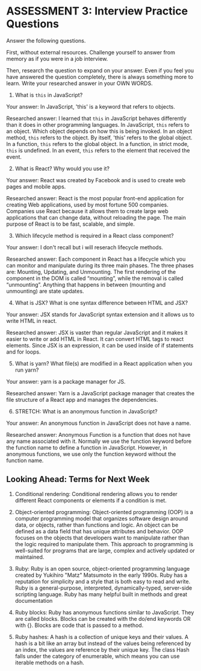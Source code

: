 # ASSESSMENT 3: Interview Practice Questions

Answer the following questions.

First, without external resources. Challenge yourself to answer from memory as if you were in a job interview.

Then, research the question to expand on your answer. Even if you feel you have answered the question completely, there is always something more to learn. Write your researched answer in your OWN WORDS.


1. What is `this` in JavaScript?

  Your answer: In JavaScript, 'this' is a keyword that refers to objects. 

  Researched answer: I learned that `this` in JavaScript behaves differently than it does in other programming languages. In JavaScript, `this` refers to an object. Which object depends on how this is being invoked. In an object method, `this` refers to the object. By itself, 'this' refers to the global object. In a function, `this` refers to the global object. In a function, in strict mode, `this` is undefined. In an event, `this` refers to the element that received the event.


2. What is React? Why would you use it? 

  Your answer: React was created by Facebook and is used to create web pages and mobile apps.

  Researched answer: React is the most popular front-end application for creating Web applications, used by most fortune 500 companies. Companies use React because it allows them to create large web applications that can change data, without reloading the page. The main purpose of React is to be fast, scalable, and simple. 


3. Which lifecycle method is required in a React class component?

  Your answer: I don't recall but i will reserach lifecycle methods.

  Researched answer: Each component in React has a lifecycle which you can monitor and manipulate during its three main phases. The three phases are: Mounting, Updating, and Unmounting. The first rendering of the component in the DOM is called “mounting”, while the removal is called “unmounting”. Anything that happens in between (mounting and unmounting) are state updates.


4. What is JSX? What is one syntax difference between HTML and JSX?

  Your answer: JSX stands for JavaScript syntax extension and it allows us to write HTML in react. 
 
  Researched answer: JSX is vaster than regular JavaScript and it makes it easier to write or add HTML in React. It can convert HTML tags to react elements. Since JSX is an expression, it can be used inside of if statements and for loops.


5. What is yarn? What file(s) are modified in a React application when you run yarn?

  Your answer: yarn is a package manager for JS.

  Researched answer:  Yarn is a JavaScript package manager that creates the file structure of a React app and manages the dependencies.


6. STRETCH: What is an anonymous function in JavaScript?

  Your answer: An anonymous function in JavaScript does not have a name.

  Researched answer: Anonymous Function is a function that does not have any name associated with it. Normally we use the function keyword before the function name to define a function in JavaScript. However, in anonymous functions, we use only the function keyword without the function name.


## Looking Ahead: Terms for Next Week

1. Conditional rendering: Conditional rendering allows you to render different React components or elements if a condition is met. 

2. Object-oriented programming: Object-oriented programming (OOP) is a computer programming model that organizes software design around data, or objects, rather than functions and logic. An object can be defined as a data field that has unique attributes and behavior. OOP focuses on the objects that developers want to manipulate rather than the logic required to manipulate them. This approach to programming is well-suited for programs that are large, complex and actively updated or maintained. 

3. Ruby: Ruby is an open source, object-oriented programming language created by Yukihiro "Matz" Matsumoto in the early 1990s. Ruby has a reputation for simplicity and a style that is both easy to read and write. Ruby is a general-purpose, interpreted, dynamically-typed, server-side scripting language. Ruby has many helpful built in methods and great documentation

4. Ruby blocks: Ruby has anonymous functions similar to JavaScript. They are called blocks. Blocks can be created with the do/end keywords OR with {}. Blocks are code that is passed to a method.

5. Ruby hashes: A hash is a collection of unique keys and their values. A hash is a bit like an array but instead of the values being referenced by an index, the values are reference by their unique key. The class Hash falls under the category of enumerable, which means you can use iterable methods on a hash.
